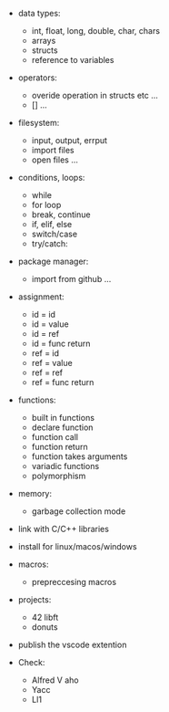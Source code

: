 - data types:
   - int, float, long, double, char, chars
   - arrays
   - structs
   - reference to variables

- operators:
   - overide operation in structs etc ...
   - [] ...

- filesystem:
   - input, output, errput
   - import files
   - open files ...

- conditions, loops:
   + while
   - for loop
   + break, continue 
   + if, elif, else
   - switch/case
   - try/catch:

- package manager:
   - import from github ...

- assignment:
   + id = id
   + id = value
   - id = ref
   + id = func return
   - ref = id
   - ref = value
   - ref = ref
   - ref = func return

- functions:
   - built in functions
   + declare function
   + function call
   + function return
   + function takes arguments
   - variadic functions
   - polymorphism

- memory:
   - garbage collection mode

- link with C/C++ libraries
- install for linux/macos/windows

- macros:
   - prepreccesing macros

- projects:
   - 42 libft
   - donuts

- publish the vscode extention

- Check:
   + Alfred V aho
   + Yacc
   + Ll1
